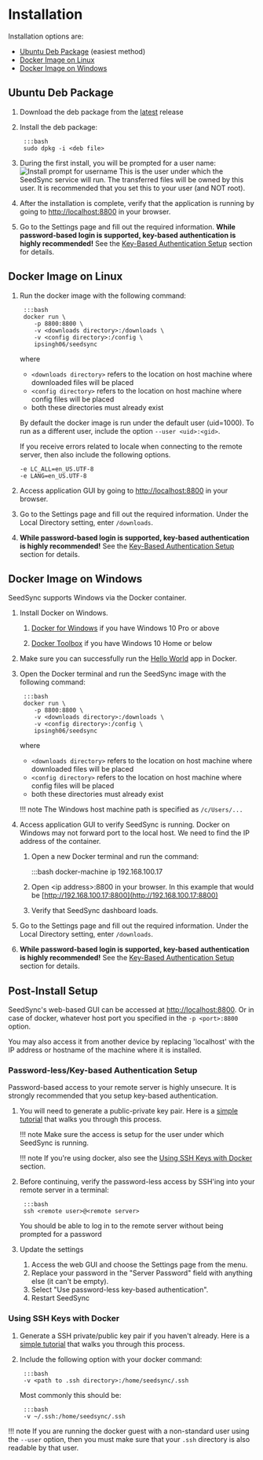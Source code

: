 # Installation

Installation options are:

* [Ubuntu Deb Package](#install-ubuntu) (easiest method)
* [Docker Image on Linux](#install-docker)
* [Docker Image on Windows](#install-windows)

## <a name="install-ubuntu"></a> Ubuntu Deb Package

1. Download the deb package from the [latest](https://github.com/ipsingh06/seedsync/releases/latest) release

2. Install the deb package:

        :::bash
        sudo dpkg -i <deb file>

3. During the first install, you will be prompted for a user name:
   ![Install prompt for username](https://raw.githubusercontent.com/ipsingh06/seedsync/master/doc/images/install_1.png)
   This is the user under which the SeedSync service will run. The transferred files will be owned by this user.
   It is recommended that you set this to your user (and NOT root).

4. After the installation is complete, verify that the application is running by going to [http://localhost:8800](http://localhost:8800) in your browser.

5. Go to the Settings page and fill out the required information.
   **While password-based login is supported, key-based authentication is highly recommended!**
   See the [Key-Based Authentication Setup](#key-auth) section for details.


## <a name="install-docker"></a> Docker Image on Linux

1. Run the docker image with the following command:

        :::bash
        docker run \
           -p 8800:8800 \
           -v <downloads directory>:/downloads \
           -v <config directory>:/config \
           ipsingh06/seedsync

    where

    * `<downloads directory>` refers to the location on host machine where downloaded files will be placed
    * `<config directory>` refers to the location on host machine where config files will be placed
    * both these directories must already exist

    By default the docker image is run under the default user (uid=1000).
    To run as a different user, include the option `--user <uid>:<gid>`.

    If you receive errors related to locale when connecting to the remote server, then also include
    the following options.

    ```
    -e LC_ALL=en_US.UTF-8
    -e LANG=en_US.UTF-8
    ```

2. Access application GUI by going to [http://localhost:8800](http://localhost:8800) in your browser.

3. Go to the Settings page and fill out the required information.
   Under the Local Directory setting, enter `/downloads`.

4. **While password-based login is supported, key-based authentication is highly recommended!**
   See the [Key-Based Authentication Setup](#key-auth) section for details.


## <a name="install-windows"></a> Docker Image on Windows

SeedSync supports Windows via the Docker container.

1. Install Docker on Windows.

   1. [Docker for Windows](https://www.docker.com/docker-windows) if you have Windows 10 Pro or above

   2. [Docker Toolbox](https://docs.docker.com/toolbox/toolbox_install_windows/) if you have Windows 10 Home or below

2. Make sure you can successfully run the [Hello World](https://docs.docker.com/get-started/#test-docker-installation) app in Docker.

3. Open the Docker terminal and run the SeedSync image with the following command:

        :::bash
        docker run \
           -p 8800:8800 \
           -v <downloads directory>:/downloads \
           -v <config directory>:/config \
           ipsingh06/seedsync

    where

    * `<downloads directory>` refers to the location on host machine where downloaded files will be placed
    * `<config directory>` refers to the location on host machine where config files will be placed
    * both these directories must already exist

    !!! note
        The Windows host machine path is specified as `/c/Users/...`

4. Access application GUI to verify SeedSync is running.
   Docker on Windows may not forward port to the local host. We need to find the IP address of the container.

   1. Open a new Docker terminal and run the command:

        :::bash
        docker-machine ip
        192.168.100.17

   2. Open &lt;ip address&gt;:8800 in your browser.
      In this example that would be [http://192.168.100.17:8800](http://192.168.100.17:8800)

   3. Verify that SeedSync dashboard loads.

5. Go to the Settings page and fill out the required information.
   Under the Local Directory setting, enter `/downloads`.

6. **While password-based login is supported, key-based authentication is highly recommended!**
   See the [Key-Based Authentication Setup](#key-auth) section for details.


## Post-Install Setup

SeedSync's web-based GUI can be accessed at [http://localhost:8800](http://localhost:8800).
Or in case of docker, whatever host port you specified in the `-p <port>:8800` option.

You may also access it from another device by replacing 'localhost' with the IP address or hostname of the machine where it is installed.

### <a name="key-auth"></a> Password-less/Key-based Authentication Setup

Password-based access to your remote server is highly unsecure.
It is strongly recommended that you setup key-based authentication.

1. You will need to generate a public-private key pair.
   Here is a [simple tutorial](https://www.tecmint.com/ssh-passwordless-login-using-ssh-keygen-in-5-easy-steps/)
   that walks you through this process.

    !!! note
        Make sure the access is setup for the user under which SeedSync is running.

    !!! note
        If you're using docker, also see the [Using SSH Keys with Docker](#keys-inside-docker) section.


2. Before continuing, verify the password-less access by SSH'ing into your remote server in a terminal:

        :::bash
        ssh <remote user>@<remote server>

    You should be able to log in to the remote server without being prompted for a password


3. Update the settings

    1. Access the web GUI and choose the Settings page from the menu.
    2. Replace your password in the "Server Password" field with anything else (it can't be empty).
    3. Select "Use password-less key-based authentication".
    4. Restart SeedSync


### <a name="keys-inside-docker"></a> Using SSH Keys with Docker

1. Generate a SSH private/public key pair if you haven't already.
   Here is a [simple tutorial](https://www.tecmint.com/ssh-passwordless-login-using-ssh-keygen-in-5-easy-steps/)
   that walks you through this process.

2. Include the following option with your docker command:

        :::bash
        -v <path to .ssh directory>:/home/seedsync/.ssh

    Most commonly this should be:

        :::bash
        -v ~/.ssh:/home/seedsync/.ssh


!!! note
    If you are running the docker guest with a non-standard user using the `--user` option,
    then you must make sure that your `.ssh` directory is also readable by that user.
